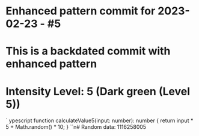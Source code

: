 ﻿# Enhanced pattern commit for 2023-02-23 - #5
# This is a backdated commit with enhanced pattern
# Intensity Level: 5 (Dark green (Level 5))
`	ypescript
function calculateValue5(input: number): number {
    return input * 5 + Math.random() * 10;
}
``n# Random data: 1116258005

